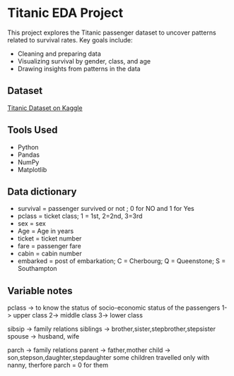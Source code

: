 # Titanic EDA Project

This project explores the Titanic passenger dataset to uncover patterns related to survival rates. Key goals include:

- Cleaning and preparing data
- Visualizing survival by gender, class, and age
- Drawing insights from patterns in the data

## Dataset
[Titanic Dataset on Kaggle](https://www.kaggle.com/c/titanic/data)

## Tools Used
- Python
- Pandas
- NumPy
- Matplotlib 

## Data dictionary

- survival   =  passenger survived or not ; 0 for NO and 1 for Yes
- pclass     =  ticket class; 1 = 1st, 2=2nd, 3=3rd
- sex        =  sex
- Age        =  Age in years
- ticket     =  ticket number
- fare       =  passenger fare
- cabin      =  cabin number
- embarked   =  post of embarkation; C = Cherbourg; Q = Queenstone; S = Southampton

## Variable notes
pclass -> to know the status of socio-economic status of the passengers
        1-> upper class
        2-> middle class
        3-> lower class

sibsip -> family relations
          siblings -> brother,sister,stepbrother,stepsister
          spouse   -> husband, wife

parch  -> family relations
          parent -> father,mother
          child  -> son,stepson,daughter,stepdaughter
          some children travelled only with nanny, therfore parch = 0 for them
